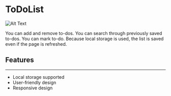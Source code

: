 # ToDoList

![Alt Text](assets/todolist.gif)

You can add and remove to-dos. You can search through previously saved to-dos. You can mark to-do. Because local storage is used, the list is saved even if the page is refreshed.

## **Features**
----
* Local storage supported
* User-friendly design
* Responsive design
